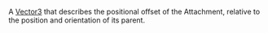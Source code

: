A [Vector3](https://developer.roblox.com/api-reference/datatype/Vector3 "Vector3") that describes the positional offset of the Attachment, relative to the position and orientation of its parent.